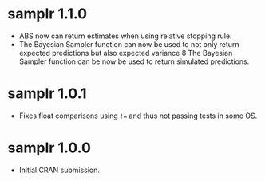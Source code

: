 # samplr 1.1.0
* ABS now can return estimates when using relative stopping rule.
* The Bayesian Sampler function can now be used to not only return expected predictions but also expected variance
8 The Bayesian Sampler function can be now be used to return simulated predictions.

# samplr 1.0.1
* Fixes float comparisons using `!=` and thus not passing tests in some OS.  

# samplr 1.0.0
* Initial CRAN submission.
